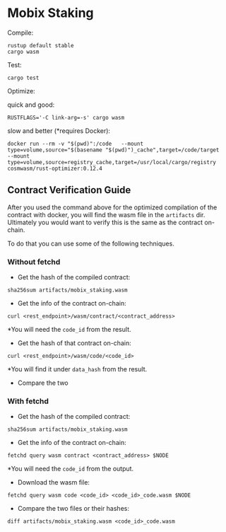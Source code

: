 # Mobix Staking

Compile:

```
rustup default stable
cargo wasm
```

Test:

```
cargo test
```

Optimize:

quick and good:
```
RUSTFLAGS='-C link-arg=-s' cargo wasm
```

slow and better (*requires Docker):
```
docker run --rm -v "$(pwd)":/code   --mount type=volume,source="$(basename "$(pwd)")_cache",target=/code/target   --mount type=volume,source=registry_cache,target=/usr/local/cargo/registry   cosmwasm/rust-optimizer:0.12.4
```

## Contract Verification Guide

After you used the command above for the optimized compilation of the contract with docker, you will find the wasm file in the `artifacts` dir. Ultimately you would want to verify this is the same as the contract on-chain. 

To do that you can use some of the following techniques.

### Without fetchd

- Get the hash of the compiled contract:
```
sha256sum artifacts/mobix_staking.wasm
```

- Get the info of the contract on-chain:
```
curl <rest_endpoint>/wasm/contract/<contract_address>
```
*You will need the `code_id` from the result.

- Get the hash of that contract on-chain:
```
curl <rest_endpoint>/wasm/code/<code_id>
```
*You will find it under `data_hash` from the result.

- Compare the two

### With fetchd

- Get the hash of the compiled contract:
```
sha256sum artifacts/mobix_staking.wasm
```

- Get the info of the contract on-chain:
```
fetchd query wasm contract <contract_address> $NODE
```
*You will need the `code_id` from the output.

- Download the wasm file:
```
fetchd query wasm code <code_id> <code_id>_code.wasm $NODE
```

- Compare the two files or their hashes:
```
diff artifacts/mobix_staking.wasm <code_id>_code.wasm
```